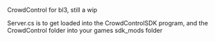 CrowdControl for bl3, still a wip

Server.cs is to get loaded into the CrowdControlSDK program, and the CrowdControl folder into your games sdk_mods folder
